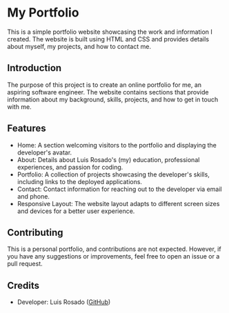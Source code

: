 # My Portfolio

This is a simple portfolio website showcasing the work and information I created. The website is built using HTML and CSS and provides details about myself, my projects, and how to contact me.



## Introduction
The purpose of this project is to create an online portfolio for me, an aspiring software engineer. The website contains sections that provide information about my background, skills, projects, and how to get in touch with me.

## Features
- Home: A section welcoming visitors to the portfolio and displaying the developer's avatar.
- About: Details about Luis Rosado's (my) education, professional experiences, and passion for coding.
- Portfolio: A collection of projects showcasing the developer's skills, including links to the deployed applications.
- Contact: Contact information for reaching out to the developer via email and phone.
- Responsive Layout: The website layout adapts to different screen sizes and devices for a better user experience.



## Contributing
This is a personal portfolio, and contributions are not expected. However, if you have any suggestions or improvements, feel free to open an issue or a pull request.



## Credits
- Developer: Luis Rosado ([GitHub](https://github.com/Lrosa0126))


